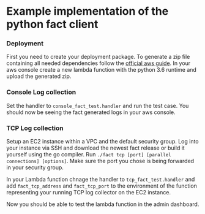 # Example implementation of the python fact client

### Deployment
First you need to create your deployment package. To generate a zip file containing all needed dependencies follow the [official aws guide](https://docs.aws.amazon.com/lambda/latest/dg/python-package.html#python-package-dependencies).
In your aws console create a new lambda function with the python 3.6 runtime and upload the generated zip.

### Console Log collection
Set the handler to  `console_fact_test.handler`
and run the test case. You should now be seeing the fact generated logs in your aws console.

### TCP Log collection
Setup an EC2 instance within a VPC and the default security group. Log into your instance via SSH and download the newest fact release or build it yourself using the go compiler.
Run ``./fact tcp [port] [parallel connections] [options]``. Make sure the port you chose is being forwarded in your security group.

In your Lambda function chnage the handler to  `tcp_fact_test.handler` and add `fact_tcp_address` and `fact_tcp_port` to the environment of the function representing your running TCP log collector on the EC2 instance.

Now you should be able to test the lambda function in the admin dashboard.